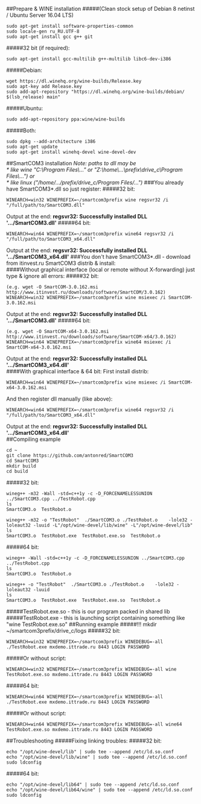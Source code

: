 ##Prepare & WINE installation
#####(Clean stock setup of Debian 8 netinst / Ubuntu Server 16.04 LTS)
```
sudo apt-get install software-properties-common
sudo locale-gen ru_RU.UTF-8
sudo apt-get install gcc g++ git
```
#####32 bit (if required):
```
sudo apt-get install gcc-multilib g++-multilib libc6-dev-i386
```
#####Debian:
```
wget https://dl.winehq.org/wine-builds/Release.key
sudo apt-key add Release.key
sudo add-apt-repository "https://dl.winehq.org/wine-builds/debian/ $(lsb_release) main"
```
#####Ubuntu:
```
sudo add-apt-repository ppa:wine/wine-builds
```
#####Both:
```
sudo dpkg --add-architecture i386
sudo apt-get update
sudo apt-get install winehq-devel wine-devel-dev
```
##SmartCOM3 installation
_Note: paths to dll may be    
    * like wine "C:\\Program Files\\..." or "Z:\\home\\...\prefix\drive_c\Program Files\\...") or    
    * like linux ("/home/.../prefix/drive_c/Program Files/...")_
###You already have SmartCOM3*.dll so just register:
#####32 bit:
```
WINEARCH=win32 WINEPREFIX=~/smartcom3prefix wine regsvr32 /i "/full/path/to/SmartCOM3.dll"
```
Output at the end: **regsvr32: Successfully installed DLL '.../SmartCOM3.dll'**
#####64 bit:
```
WINEARCH=win64 WINEPREFIX=~/smartcom3prefix wine64 regsvr32 /i "/full/path/to/SmartCOM3_x64.dll"
```
Output at the end: **regsvr32: Successfully installed DLL '.../SmartCOM3_x64.dll'**
###You don't have SmartCOM3*.dll - download from itinvest.ru SmartCOM3 distrib & install:    
####Without graphical interface (local or remote without X-forwarding) just type & ignore all errors:
#####32 bit:
```
(e.g. wget -O SmartCOM-3.0.162.msi http://www.itinvest.ru/downloads/software/SmartCOM/3.0.162)
WINEARCH=win32 WINEPREFIX=~/smartcom3prefix wine msiexec /i SmartCOM-3.0.162.msi
```
Output at the end: **regsvr32: Successfully installed DLL '.../SmartCOM3.dll'**
#####64 bit:
```
(e.g. wget -O SmartCOM-x64-3.0.162.msi http://www.itinvest.ru/downloads/software/SmartCOM-x64/3.0.162)
WINEARCH=win64 WINEPREFIX=~/smartcom3prefix wine64 msiexec /i SmartCOM-x64-3.0.162.msi
```
Output at the end: **regsvr32: Successfully installed DLL '.../SmartCOM3_x64.dll'**     
####With graphical interface & 64 bit:
First install distrib:
```
WINEARCH=win64 WINEPREFIX=~/smartcom3prefix wine msiexec /i SmartCOM-x64-3.0.162.msi
```
And then register dll manually (like above):
```
WINEARCH=win64 WINEPREFIX=~/smartcom3prefix wine64 regsvr32 /i "/full/path/to/SmartCOM3_x64.dll"
```
Output at the end: **regsvr32: Successfully installed DLL '.../SmartCOM3_x64.dll'**     
##Compiling example
```
cd ~
git clone https://github.com/antonred/SmartCOM3
cd SmartCOM3
mkdir build
cd build
```
#####32 bit:
```
wineg++ -m32 -Wall -std=c++1y -c -D_FORCENAMELESSUNION ../SmartCOM3.cpp ../TestRobot.cpp
ls
SmartCOM3.o  TestRobot.o

wineg++ -m32 -o "TestRobot"  ./SmartCOM3.o ./TestRobot.o    -lole32 -loleaut32 -luuid -L"/opt/wine-devel/lib/wine" -L"/opt/wine-devel/lib"
ls
SmartCOM3.o  TestRobot.exe  TestRobot.exe.so  TestRobot.o
```
#####64 bit:
```
wineg++ -Wall -std=c++1y -c -D_FORCENAMELESSUNION ../SmartCOM3.cpp ../TestRobot.cpp
ls
SmartCOM3.o  TestRobot.o

wineg++ -o "TestRobot"  ./SmartCOM3.o ./TestRobot.o    -lole32 -loleaut32 -luuid
ls
SmartCOM3.o  TestRobot.exe  TestRobot.exe.so  TestRobot.o
```
#####TestRobot.exe.so - this is our program packed in shared lib
#####TestRobot.exe - this is launching script containing something like "wine TestRobot.exe.so"
##Running example
#####!!! mkdir ~/smartcom3prefix/drive_c/logs
#####32 bit:
```
WINEARCH=win32 WINEPREFIX=~/smartcom3prefix WINEDEBUG=-all ./TestRobot.exe mxdemo.ittrade.ru 8443 LOGIN PASSWORD
```
#####Or without script:
```
WINEARCH=win32 WINEPREFIX=~/smartcom3prefix WINEDEBUG=-all wine TestRobot.exe.so mxdemo.ittrade.ru 8443 LOGIN PASSWORD
```

#####64 bit:
```
WINEARCH=win64 WINEPREFIX=~/smartcom3prefix WINEDEBUG=-all ./TestRobot.exe mxdemo.ittrade.ru 8443 LOGIN PASSWORD
```
#####Or without script:
```
WINEARCH=win64 WINEPREFIX=~/smartcom3prefix WINEDEBUG=-all wine64 TestRobot.exe.so mxdemo.ittrade.ru 8443 LOGIN PASSWORD
```

##Troubleshooting
#####Fixing linking troubles:
#####32 bit:
```
echo "/opt/wine-devel/lib" | sudo tee --append /etc/ld.so.conf
echo "/opt/wine-devel/lib/wine" | sudo tee --append /etc/ld.so.conf
sudo ldconfig
```
#####64 bit:
```
echo "/opt/wine-devel/lib64" | sudo tee --append /etc/ld.so.conf
echo "/opt/wine-devel/lib64/wine" | sudo tee --append /etc/ld.so.conf
sudo ldconfig
```
